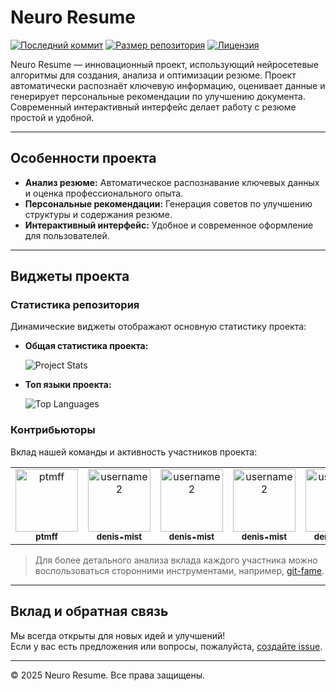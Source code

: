 # Neuro Resume

[![Последний коммит](https://img.shields.io/github/last-commit/ptmff/neuro_resume?style=flat-square)](https://github.com/ptmff/neuro_resume/commits/main)
[![Размер репозитория](https://img.shields.io/github/repo-size/ptmff/neuro_resume?style=flat-square)](https://github.com/ptmff/neuro_resume)
[![Лицензия](https://img.shields.io/github/license/ptmff/neuro_resume?style=flat-square)](LICENSE)

Neuro Resume — инновационный проект, использующий нейросетевые алгоритмы для создания, анализа и оптимизации резюме. Проект автоматически распознаёт ключевую информацию, оценивает данные и генерирует персональные рекомендации по улучшению документа. Современный интерактивный интерфейс делает работу с резюме простой и удобной.

---

## Особенности проекта

- **Анализ резюме:** Автоматическое распознавание ключевых данных и оценка профессионального опыта.
- **Персональные рекомендации:** Генерация советов по улучшению структуры и содержания резюме.
- **Интерактивный интерфейс:** Удобное и современное оформление для пользователей.

---

## Виджеты проекта

### Статистика репозитория

Динамические виджеты отображают основную статистику проекта:

- **Общая статистика проекта:**

  ![Project Stats](https://github-readme-stats.vercel.app/api/pin/?username=ptmff&repo=neuro_resume&theme=radical)

- **Топ языки проекта:**

  ![Top Languages](https://github-readme-stats.vercel.app/api/top-langs/?username=ptmff&repo=neuro_resume&layout=compact&theme=radical)

### Контрибьюторы

Вклад нашей команды и активность участников проекта:

<table>
  <tr>
    <td align="center">
      <a href="https://github.com/ptmff">
        <img src="https://github.com/ptmff.png" width="100px;" alt="ptmff"/><br />
        <sub><b>ptmff</b></sub>
      </a>
    </td>
    <td align="center">
      <a href="https://github.com/denis-mist">
        <img src="https://github.com/denis-mist.png" width="100px;" alt="username2"/><br />
        <sub><b>denis-mist</b></sub>
      </a>
    </td>
    <td align="center">
      <a href="https://github.com/denis-mist">
        <img src="https://github.com/denis-mist.png" width="100px;" alt="username2"/><br />
        <sub><b>denis-mist</b></sub>
      </a>
    </td>
    <td align="center">
      <a href="https://github.com/denis-mist">
        <img src="https://github.com/denis-mist.png" width="100px;" alt="username2"/><br />
        <sub><b>denis-mist</b></sub>
      </a>
    </td>
    <td align="center">
      <a href="https://github.com/denis-mist">
        <img src="https://github.com/denis-mist.png" width="100px;" alt="username2"/><br />
        <sub><b>denis-mist</b></sub>
      </a>
    </td>
    <td align="center">
      <a href="https://github.com/denis-mist">
        <img src="https://github.com/denis-mist.png" width="100px;" alt="username2"/><br />
        <sub><b>denis-mist</b></sub>
      </a>
    </td>
    <!-- Добавьте больше участников по необходимости -->
  </tr>
</table>

> Для более детального анализа вклада каждого участника можно воспользоваться сторонними инструментами, например, [git-fame](https://github.com/casperdcl/git-fame).

---

## Вклад и обратная связь

Мы всегда открыты для новых идей и улучшений!  
Если у вас есть предложения или вопросы, пожалуйста, [создайте issue](https://github.com/ptmff/neuro_resume/issues).

---

© 2025 Neuro Resume. Все права защищены.